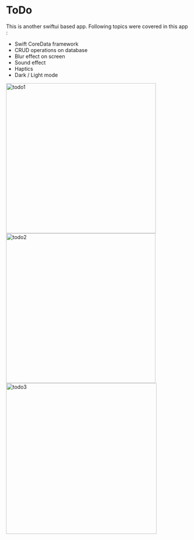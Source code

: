 # ToDo
This is another swiftui based app. Following topics were covered in this app : 
* Swift CoreData framework
* CRUD operations on database
* Blur effect on screen
* Sound effect
* Haptics
* Dark / Light mode



<img width="411" alt="todo1" src="https://github.com/vedat73/ToDo/assets/32343921/87205c46-8a96-4556-a126-9ec40137c06b">
<img width="410" alt="todo2" src="https://github.com/vedat73/ToDo/assets/32343921/e904a39f-cb56-4d6a-bcbe-2da42e356e2e">
<img width="413" alt="todo3" src="https://github.com/vedat73/ToDo/assets/32343921/860af449-1883-4fdf-b6d1-32f560f1c6fc">
